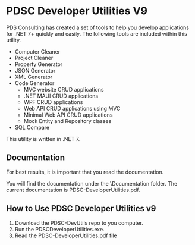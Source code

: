 # PDSC Developer Utilities V9
PDS Consulting has created a set of tools to help you develop applications for .NET 7+ quickly and easily. The following tools are included within this utility.

- Computer Cleaner
- Project Cleaner
- Property Generator
- JSON Generator
- XML Generator
- Code Generator
	- MVC website CRUD applications
	- .NET MAUI CRUD applications
	- WPF CRUD applications
	- Web API CRUD applications using MVC
	- Minimal Web API CRUD applications
	- Mock Entity and Repository classes
- SQL Compare

This utility is written in .NET 7.

## Documentation
For best results, it is important that you read the documentation.

You will find the documentation under the \Documentation folder. The current documentation is PDSC-DeveloperUtilities.pdf.

## How to Use PDSC Developer Utilities v9 
1. Download the PDSC-DevUtils repo to you computer.
2. Run the PDSCDeveloperUtilities.exe.
3. Read the PDSC-DeveloperUtilities.pdf file
